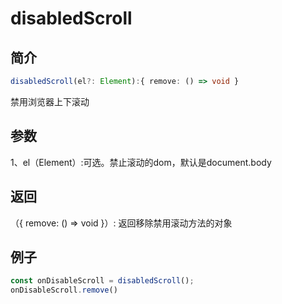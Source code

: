<Breadcrumb category="Dom" title="disabledScroll"/>

<script setup>
import Breadcrumb from '../.vitepress/components/Breadcrumb.vue'
</script>

# disabledScroll

## 简介
```ts
disabledScroll(el?: Element):{ remove: () => void }
```
禁用浏览器上下滚动

## 参数

1、el（Element）:可选。禁止滚动的dom，默认是document.body

## 返回

（{ remove: () => void }）: 返回移除禁用滚动方法的对象

## 例子
```js
const onDisableScroll = disabledScroll();
onDisableScroll.remove()
```